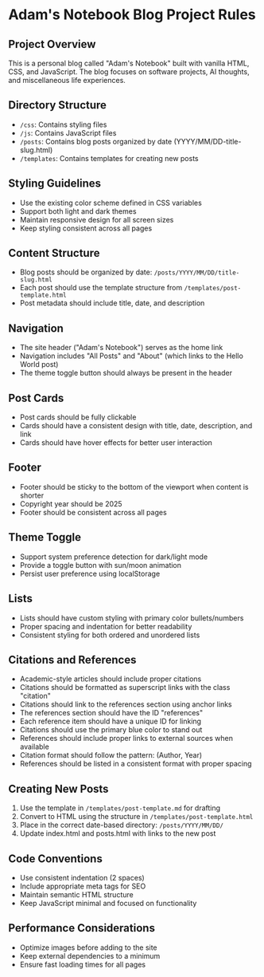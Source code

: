 # Adam's Notebook Blog Project Rules

## Project Overview
This is a personal blog called "Adam's Notebook" built with vanilla HTML, CSS, and JavaScript. The blog focuses on software projects, AI thoughts, and miscellaneous life experiences.

## Directory Structure
- `/css`: Contains styling files
- `/js`: Contains JavaScript files
- `/posts`: Contains blog posts organized by date (YYYY/MM/DD-title-slug.html)
- `/templates`: Contains templates for creating new posts

## Styling Guidelines
- Use the existing color scheme defined in CSS variables
- Support both light and dark themes
- Maintain responsive design for all screen sizes
- Keep styling consistent across all pages

## Content Structure
- Blog posts should be organized by date: `/posts/YYYY/MM/DD/title-slug.html`
- Each post should use the template structure from `/templates/post-template.html`
- Post metadata should include title, date, and description

## Navigation
- The site header ("Adam's Notebook") serves as the home link
- Navigation includes "All Posts" and "About" (which links to the Hello World post)
- The theme toggle button should always be present in the header

## Post Cards
- Post cards should be fully clickable
- Cards should have a consistent design with title, date, description, and link
- Cards should have hover effects for better user interaction

## Footer
- Footer should be sticky to the bottom of the viewport when content is shorter
- Copyright year should be 2025
- Footer should be consistent across all pages

## Theme Toggle
- Support system preference detection for dark/light mode
- Provide a toggle button with sun/moon animation
- Persist user preference using localStorage

## Lists
- Lists should have custom styling with primary color bullets/numbers
- Proper spacing and indentation for better readability
- Consistent styling for both ordered and unordered lists

## Citations and References
- Academic-style articles should include proper citations
- Citations should be formatted as superscript links with the class "citation"
- Citations should link to the references section using anchor links
- The references section should have the ID "references"
- Each reference item should have a unique ID for linking
- Citations should use the primary blue color to stand out
- References should include proper links to external sources when available
- Citation format should follow the pattern: (Author, Year)
- References should be listed in a consistent format with proper spacing

## Creating New Posts
1. Use the template in `/templates/post-template.md` for drafting
2. Convert to HTML using the structure in `/templates/post-template.html`
3. Place in the correct date-based directory: `/posts/YYYY/MM/DD/`
4. Update index.html and posts.html with links to the new post

## Code Conventions
- Use consistent indentation (2 spaces)
- Include appropriate meta tags for SEO
- Maintain semantic HTML structure
- Keep JavaScript minimal and focused on functionality

## Performance Considerations
- Optimize images before adding to the site
- Keep external dependencies to a minimum
- Ensure fast loading times for all pages 